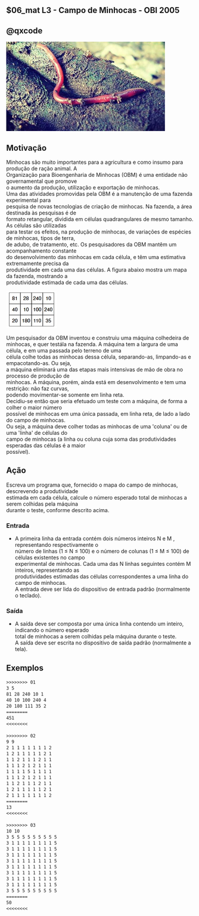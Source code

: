 ## $06_mat L3 - Campo de Minhocas - OBI 2005
## @qxcode

![](__capa.jpg)

## Motivação

Minhocas são muito importantes para a agricultura e como insumo para produção de ração animal. A  
Organização para Bioengenharia de Minhocas (OBM) é uma entidade não governamental que promove  
o aumento da produção, utilização e exportação de minhocas.  
Uma das atividades promovidas pela OBM é a manutenção de uma fazenda experimental para  
pesquisa de novas tecnologias de criação de minhocas. Na fazenda, a área destinada às pesquisas é de  
formato retangular, dividida em células quadrangulares de mesmo tamanho. As células são utilizadas  
para testar os efeitos, na produção de minhocas, de variações de espécies de minhocas, tipos de terra,  
de adubo, de tratamento, etc. Os pesquisadores da OBM mantêm um acompanhamento constante  
do desenvolvimento das minhocas em cada célula, e têm uma estimativa extremamente precisa da  
produtividade em cada uma das células. A figura abaixo mostra um mapa da fazenda, mostrando a  
produtividade estimada de cada uma das células.  

![](__minhocas.jpeg)

Um pesquisador da OBM inventou e construiu uma máquina colhedeira de minhocas, e quer testála na fazenda. A máquina tem a largura de uma célula, e em uma passada pelo terreno de uma  
célula colhe todas as minhocas dessa célula, separando-as, limpando-as e empacotando-as. Ou seja,  
a máquina eliminará uma das etapas mais intensivas de mão de obra no processo de produção de  
minhocas. A máquina, porém, ainda está em desenvolvimento e tem uma restrição: não faz curvas,  
podendo movimentar-se somente em linha reta.  
Decidiu-se então que seria efetuado um teste com a máquina, de forma a colher o maior número  
possı́vel de minhocas em uma única passada, em linha reta, de lado a lado do campo de minhocas.  
Ou seja, a máquina deve colher todas as minhocas de uma 'coluna' ou de uma 'linha' de células do  
campo de minhocas (a linha ou coluna cuja soma das produtividades esperadas das células é a maior  
possı́vel).  
  
## Ação

Escreva um programa que, fornecido o mapa do campo de minhocas, descrevendo a produtividade  
estimada em cada célula, calcule o número esperado total de minhocas a serem colhidas pela máquina  
durante o teste, conforme descrito acima.  
  
### Entrada

- A primeira linha da entrada contém dois números inteiros N e M , representando respectivamente o  
número de linhas (1 ≤ N ≤ 100) e o número de colunas (1 ≤ M ≤ 100) de células existentes no campo  
experimental de minhocas. Cada uma das N linhas seguintes contém M inteiros, representando as  
produtividades estimadas das células correspondentes a uma linha do campo de minhocas.  
A entrada deve ser lida do dispositivo de entrada padrão (normalmente o teclado).  
  
### Saída

- A saı́da deve ser composta por uma única linha contendo um inteiro, indicando o número esperado  
total de minhocas a serem colhidas pela máquina durante o teste.  
A saı́da deve ser escrita no dispositivo de saı́da padrão (normalmente a tela).

## Exemplos

```
>>>>>>>> 01
3 5
81 28 240 10 1
40 10 100 240 4
20 180 111 35 2
========
451
<<<<<<<<

>>>>>>>> 02
9 9
2 1 1 1 1 1 1 1 2
1 2 1 1 1 1 1 2 1
1 1 2 1 1 1 2 1 1
1 1 1 2 1 2 1 1 1
1 1 1 1 5 1 1 1 1
1 1 1 2 1 2 1 1 1
1 1 2 1 1 1 2 1 1
1 2 1 1 1 1 1 2 1
2 1 1 1 1 1 1 1 2
========
13
<<<<<<<<

>>>>>>>> 03
10 10
3 5 5 5 5 5 5 5 5 5
3 1 1 1 1 1 1 1 1 5
3 1 1 1 1 1 1 1 1 5
3 1 1 1 1 1 1 1 1 5
3 1 1 1 1 1 1 1 1 5
3 1 1 1 1 1 1 1 1 5
3 1 1 1 1 1 1 1 1 5
3 1 1 1 1 1 1 1 1 5
3 1 1 1 1 1 1 1 1 5
3 5 5 5 5 5 5 5 5 5
========
50
<<<<<<<<
```

#

